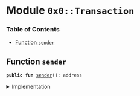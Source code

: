 
<a name="0x0_Transaction"></a>

# Module `0x0::Transaction`

### Table of Contents

-  [Function `sender`](#0x0_Transaction_sender)



<a name="0x0_Transaction_sender"></a>

## Function `sender`



<pre><code><b>public</b> <b>fun</b> <a href="#0x0_Transaction_sender">sender</a>(): address
</code></pre>



<details>
<summary>Implementation</summary>


<pre><code><b>native</b> <b>public</b> <b>fun</b> <a href="#0x0_Transaction_sender">sender</a>(): address;
</code></pre>



</details>
